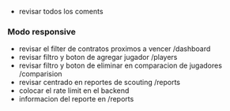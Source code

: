 - revisar todos los coments
### Modo responsive
- revisar el filter de contratos proximos a vencer /dashboard
- revisar filtro y boton de agregar jugador /players
- revisar filtro y boton de eliminar en comparacion de jugadores /comparision
- revisar centrado en reportes de scouting /reports
- colocar el rate limit en el backend
- informacion del reporte en /reports